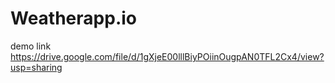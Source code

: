 # Weatherapp.io
demo link
https://drive.google.com/file/d/1gXjeE00lllBiyPOiinOugpAN0TFL2Cx4/view?usp=sharing
